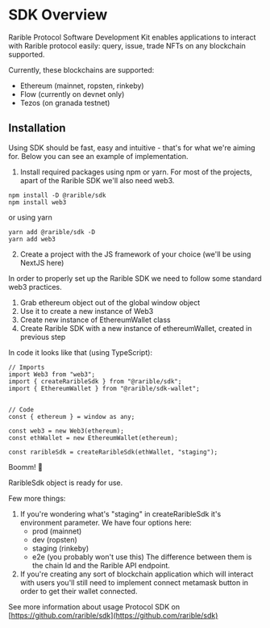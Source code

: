 # SDK Overview

Rarible Protocol Software Development Kit enables applications to interact with Rarible protocol easily: query, issue, trade NFTs on any blockchain supported.

Currently, these blockchains are supported:

- Ethereum (mainnet, ropsten, rinkeby)
- Flow (currently on devnet only)
- Tezos (on granada testnet)

## Installation

Using SDK should be fast, easy and intuitive - that's for what we're aiming for.
Below you can see an example of implementation.

1. Install required packages using npm or yarn.
   For most of the projects, apart of the Rarible SDK we'll also need web3.

```
npm install -D @rarible/sdk
npm install web3
```

or using yarn

```
yarn add @rarible/sdk -D
yarn add web3
```

2. Create a project with the JS framework of your choice (we'll be using NextJS here)

In order to properly set up the Rarible SDK we need to follow some standard web3 practices.

1. Grab ethereum object out of the global window object
2. Use it to create a new instance of Web3
3. Create new instance of EthereumWallet class
4. Create Rarible SDK with a new instance of ethereumWallet, created in previous step

In code it looks like that (using TypeScript):

```
// Imports
import Web3 from "web3";
import { createRaribleSdk } from "@rarible/sdk";
import { EthereumWallet } from "@rarible/sdk-wallet";


// Code
const { ethereum } = window as any;

const web3 = new Web3(ethereum);
const ethWallet = new EthereumWallet(ethereum);

const raribleSdk = createRaribleSdk(ethWallet, "staging");
```

Boomm! 👊

RaribleSdk object is ready for use.

Few more things:

1. If you're wondering what's "staging" in createRaribleSdk it's environment parameter. We have four options here:
   - prod (mainnet)
   - dev (ropsten)
   - staging (rinkeby)
   - e2e (you probably won't use this)
     The difference between them is the chain Id and the Rarible API endpoint.
2. If you're creating any sort of blockchain application which will interact with users you'll still need to implement connect metamask button in order to get their wallet connected.

See more information about usage Protocol SDK on [https://github.com/rarible/sdk](https://github.com/rarible/sdk)
